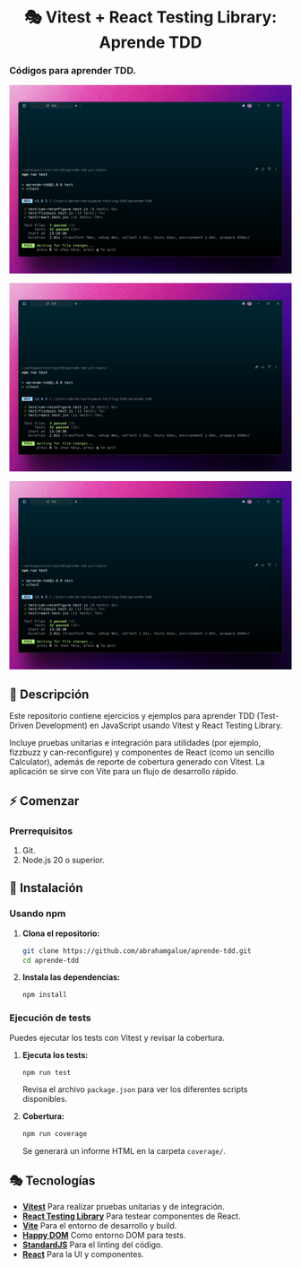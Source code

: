 <div align='center'>

# 🎭 Vitest + React Testing Library: Aprende TDD

</div>

### Códigos para aprender TDD.

![vista-previa](public/preview/01-page-preview.jpg)

![vista-previa](public/preview/01-page-preview.jpg)

![vista-previa](public/preview/01-page-preview.jpg)

## 🚀 Descripción

Este repositorio contiene ejercicios y ejemplos para aprender TDD (Test-Driven Development) en JavaScript usando Vitest y React Testing Library.

Incluye pruebas unitarias e integración para utilidades (por ejemplo, fizzbuzz y can-reconfigure) y componentes de React (como un sencillo Calculator), además de reporte de cobertura generado con Vitest. La aplicación se sirve con Vite para un flujo de desarrollo rápido.

## ⚡ Comenzar

### Prerrequisitos

1. Git.
2. Node.js 20 o superior.

## 🔧 Instalación

### Usando npm

1. **Clona el repositorio:**

   ```bash
   git clone https://github.com/abrahamgalue/aprende-tdd.git
   cd aprende-tdd
   ```

2. **Instala las dependencias:**

   ```bash
   npm install
   ```

### Ejecución de tests

Puedes ejecutar los tests con Vitest y revisar la cobertura.

1. **Ejecuta los tests:**

   ```bash
   npm run test
   ```

   Revisa el archivo `package.json` para ver los diferentes scripts disponibles.

2. **Cobertura:**

   ```bash
   npm run coverage
   ```

   Se generará un informe HTML en la carpeta `coverage/`.

## 🎭 Tecnologías

- [**Vitest**](https://vitest.dev/) Para realizar pruebas unitarias y de integración.
- [**React Testing Library**](https://testing-library.com/docs/react-testing-library/intro/) Para testear componentes de React.
- [**Vite**](https://vitejs.dev/) Para el entorno de desarrollo y build.
- [**Happy DOM**](https://www.npmjs.com/package/happy-dom) Como entorno DOM para tests.
- [**StandardJS**](https://standardjs.com/) Para el linting del código.
- [**React**](https://react.dev/) Para la UI y componentes.
